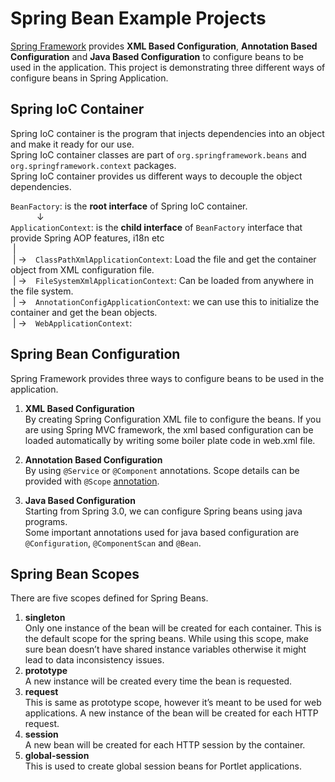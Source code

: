 # Spring Bean Example Projects

[Spring Framework](https://spring.io/) provides __XML Based Configuration__, __Annotation Based Configuration__ and __Java Based Configuration__  to configure beans to be used in the application.
This project is demonstrating three different ways of configure beans in Spring Application.

## Spring IoC Container
Spring IoC container is the program that injects dependencies into an object and make it ready for our use.<br>
Spring IoC container classes are part of `org.springframework.beans` and `org.springframework.context` packages.<br>
Spring IoC container provides us different ways to decouple the object dependencies.<br>

`BeanFactory`: is the __root interface__ of Spring IoC container.<br>
&emsp;&emsp;&emsp;&darr;<br>
`ApplicationContext`: is the __child interface__ of `BeanFactory` interface that provide Spring AOP features, i18n etc<br>
&nbsp;|<br>
&nbsp;|&nbsp;&rarr;&emsp;`ClassPathXmlApplicationContext`: Load the file and get the container object from XML configuration file.<br>
&nbsp;|&nbsp;&rarr;&emsp;`FileSystemXmlApplicationContext`: Can be loaded from anywhere in the file system.<br>
&nbsp;|&nbsp;&rarr;&emsp;`AnnotationConfigApplicationContext`: we can use this to initialize the container and get the bean objects.<br>
&nbsp;|&nbsp;&rarr;&emsp;`WebApplicationContext`: <br>

## Spring Bean Configuration

Spring Framework provides three ways to configure beans to be used in the application.
1. __XML Based Configuration__ <br>
  By creating Spring Configuration XML file to configure the beans.
  If you are using Spring MVC framework, the xml based configuration can be loaded automatically by writing some boiler plate code in web.xml file.<br>
  
2. __Annotation Based Configuration__ <br>
By using `@Service` or `@Component` annotations. Scope details can be provided with `@Scope` [annotation](https://github.com/guangxue/SpringBean-example-projects/new/master?readme=1#spring-bean-scopes).<br>

3. __Java Based Configuration__ <br>
Starting from Spring 3.0, we can configure Spring beans using java programs. <br>
Some important annotations used for java based configuration are `@Configuration`, `@ComponentScan` and `@Bean`.<br>

## Spring Bean Scopes
There are five scopes defined for Spring Beans.<br>

1. __singleton__ <br>
  Only one instance of the bean will be created for each container. This is the default scope for the spring beans. While using this scope, make sure bean doesn’t have shared instance variables otherwise it might lead to data inconsistency issues.
2. __prototype__ <br>
  A new instance will be created every time the bean is requested.
3. __request__ <br>
  This is same as prototype scope, however it’s meant to be used for web applications. A new instance of the bean will be created for each HTTP request.
4. __session__ <br>
  A new bean will be created for each HTTP session by the container.
5. __global-session__ <br>
  This is used to create global session beans for Portlet applications.


